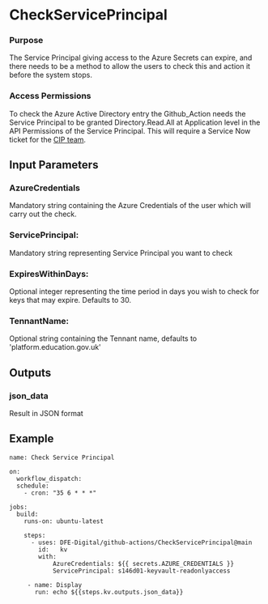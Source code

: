 # CheckServicePrincipal

### Purpose
The Service Principal giving access to the Azure Secrets can expire, and there needs to be a method to allow the users to check this and action it before the system stops.

### Access Permissions
To check the Azure Active Directory entry the Github_Action needs the Service Principal to be granted Directory.Read.All at Application level in the API Permissions of the Service Principal. This will require a Service Now ticket for the [CIP team](https://technical-guidance.education.gov.uk/infrastructure/support/#cip-engineering).

## Input Parameters

### AzureCredentials
Mandatory string containing the Azure Credentials of the user which will carry out the check.
    
### ServicePrincipal:
Mandatory string representing Service Principal you want to check
    
### ExpiresWithinDays:
Optional integer representing the time period in days you wish to check for keys that may expire. Defaults to 30.

### TennantName:
Optional string containing the Tennant name, defaults to 'platform.education.gov.uk'

## Outputs

### json_data
Result in JSON format

## Example

     
```       
name: Check Service Principal

on:
  workflow_dispatch:
  schedule:
    - cron: "35 6 * * *"

jobs:
  build:
    runs-on: ubuntu-latest

    steps:
      - uses: DFE-Digital/github-actions/CheckServicePrincipal@main
        id:   kv
        with:
            AzureCredentials: ${{ secrets.AZURE_CREDENTIALS }}
            ServicePrincipal: s146d01-keyvault-readonlyaccess
      
     - name: Display
       run: echo ${{steps.kv.outputs.json_data}}       
```

